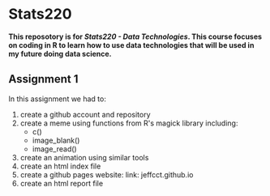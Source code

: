 # Stats220
**This reposotory is for *Stats220 - Data Technologies*. This course focuses on coding in R to learn how to use data technologies that will be used in my future doing data science.**
## Assignment 1
In this assignment we had to:
1. create a github account and repository
2. create a meme using functions from R's magick library including:
    * c()
    * image_blank()
    * image_read()
4. create an animation using similar tools
5. create an html index file
6. create a github pages website: link: jeffcct.github.io
7. create an html report file

